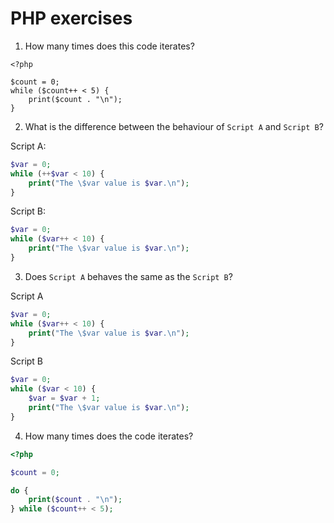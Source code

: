 # PHP exercises

1. How many times does this code iterates?
```
<?php

$count = 0;
while ($count++ < 5) {
	print($count . "\n");
}
```

2. What is the difference between the behaviour of `Script A` and `Script B`?

Script A:
```php
$var = 0;
while (++$var < 10) {
    print("The \$var value is $var.\n");
}
```

Script B:
```php
$var = 0;
while ($var++ < 10) {
    print("The \$var value is $var.\n");
}
```

3. Does `Script A` behaves the same as the `Script B`?

Script A
```php
$var = 0;
while ($var++ < 10) {
    print("The \$var value is $var.\n");
}
```

Script B
```php
$var = 0;
while ($var < 10) {
    $var = $var + 1;
    print("The \$var value is $var.\n");
}
```

4. How many times does the code iterates?
```php
<?php

$count = 0;

do { 
	print($count . "\n"); 
} while ($count++ < 5); 
```
